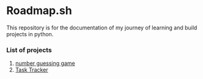 # Roadmap.sh
This repository is for the documentation of my journey of learning and build projects in python.
### List of projects
1. [number guessing game](https://roadmap.sh/projects/number-guessing-game)
2. [Task Tracker](https://roadmap.sh/projects/task-tracker)
